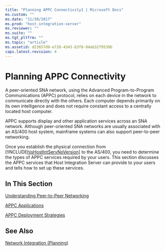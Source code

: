 ```yaml
---
title: "Planning APPC Connectivity1 | Microsoft Docs"
ms.custom: ""
ms.date: "11/30/2017"
ms.prod: "host-integration-server"
ms.reviewer: ""
ms.suite: ""
ms.tgt_pltfrm: ""
ms.topic: "article"
ms.assetid: d23657d9-e728-4343-b3f8-94ab32f9539b
caps.latest.revision: 4
---
```

# Planning APPC Connectivity
A peer-oriented SNA network, using the Advanced Program-to-Program Communications (APPC) protocol, relies on each device in the network to communicate directly with the others. Each computer depends primarily on its own intelligence and does not require constant access to a centrally located host computer.  
  
 APPC supports display and other application services across an SNA network. Although peer-oriented SNA networks are usually associated with an AS/400 host system, mainframe systems can also support peer-to-peer networking.  
  
 Once you establish the physical connection from [!INCLUDE[hisHostIntServNoVersion](../includes/hishostintservnoversion-md.md)] to the AS/400, you need to determine the types of APPC services required by your users. This section discusses the APPC services that Host Integration Server can provide to your users and tells how to set up these services.  
  
## In This Section  
 [Understanding Peer-to-Peer Networking](../HIS2010/understanding-peer-to-peer-networking1.md)  
  
 [APPC Applications](../HIS2010/appc-applications1.md)  
  
 [APPC Deployment Strategies](../HIS2010/appc-deployment-strategies2.md)  
  
## See Also  
 [Network Integration (Planning)](../HIS2010/network-integration-planning-2.md)